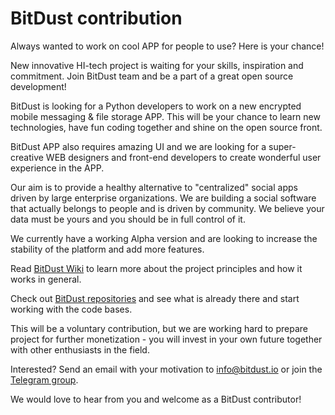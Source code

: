 # BitDust contribution

Always wanted to work on cool APP for people to use? Here is your chance!

New innovative HI-tech project is waiting for your skills, inspiration and commitment.
Join BitDust team and be a part of a great open source development!

BitDust is looking for a Python developers to work on a new encrypted mobile messaging & file storage APP.
This will be your chance to learn new technologies, have fun coding together and shine on the open source front.

BitDust APP also requires amazing UI and we are looking for a super-creative WEB designers and front-end developers to
create wonderful user experience in the APP.

Our aim is to provide a healthy alternative to "centralized" social apps driven by large enterprise organizations.
We are building a social software that actually belongs to people and is driven by community.
We believe your data must be yours and you should be in full control of it.

We currently have a working Alpha version and are looking to increase the stability of the platform and add more features.

Read [BitDust Wiki](https://bitdust.io/wiki/) to learn more about the project principles and how it works in general.

Check out [BitDust repositories](https://github.com/bitdust-io/) and see what is already there and start working with the code bases.

This will be a voluntary contribution, but we are working hard to prepare project for further monetization - you will invest in your own future together with other enthusiasts in the field.

Interested?
Send an email with your motivation to info@bitdust.io or join the [Telegram group](https://t.me/bitdust).

We would love to hear from you and welcome as a BitDust contributor!
